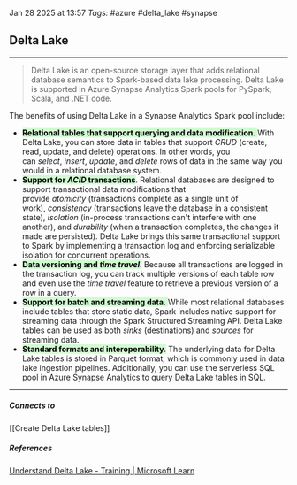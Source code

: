 Jan 28 2025 at 13:57
_Tags:_ #azure #delta_lake #synapse 
## Delta Lake
---
>Delta Lake is an open-source storage layer that adds relational database semantics to Spark-based data lake processing. Delta Lake is supported in Azure Synapse Analytics Spark pools for PySpark, Scala, and .NET code.

The benefits of using Delta Lake in a Synapse Analytics Spark pool include:

- <mark style="background: #BBFABBA6;"><b>Relational tables that support querying and data modification</b>. </mark>With Delta Lake, you can store data in tables that support _CRUD_ (create, read, update, and delete) operations. In other words, you can _select_, _insert_, _update_, and _delete_ rows of data in the same way you would in a relational database system.
- <mark style="background: #BBFABBA6;"><b>Support for _ACID_ transactions</b></mark>. Relational databases are designed to support transactional data modifications that provide _atomicity_ (transactions complete as a single unit of work), _consistency_ (transactions leave the database in a consistent state), _isolation_ (in-process transactions can't interfere with one another), and _durability_ (when a transaction completes, the changes it made are persisted). Delta Lake brings this same transactional support to Spark by implementing a transaction log and enforcing serializable isolation for concurrent operations.
- <mark style="background: #BBFABBA6;"><b>Data versioning and _time travel_</b>.</mark> Because all transactions are logged in the transaction log, you can track multiple versions of each table row and even use the _time travel_ feature to retrieve a previous version of a row in a query.
- <mark style="background: #BBFABBA6;"><b>Support for batch and streaming data</b>. </mark>While most relational databases include tables that store static data, Spark includes native support for streaming data through the Spark Structured Streaming API. Delta Lake tables can be used as both _sinks_ (destinations) and _sources_ for streaming data.
- <mark style="background: #BBFABBA6;"><b>Standard formats and interoperability</b>.</mark> The underlying data for Delta Lake tables is stored in Parquet format, which is commonly used in data lake ingestion pipelines. Additionally, you can use the serverless SQL pool in Azure Synapse Analytics to query Delta Lake tables in SQL.
---
##### Connects to
[[Create Delta Lake tables]]
##### References
[Understand Delta Lake - Training | Microsoft Learn](https://learn.microsoft.com/en-us/training/modules/use-delta-lake-azure-synapse-analytics/2-understand-delta-lake)